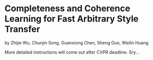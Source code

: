# Completeness and Coherence Learning for Fast Arbitrary Style Transfer
by Zhijie Wu, Chunjin Song, Guanxiong Chen, Sheng Guo, Weilin Huang


More detailed instructions will come out after CVPR deadline. Sry...
